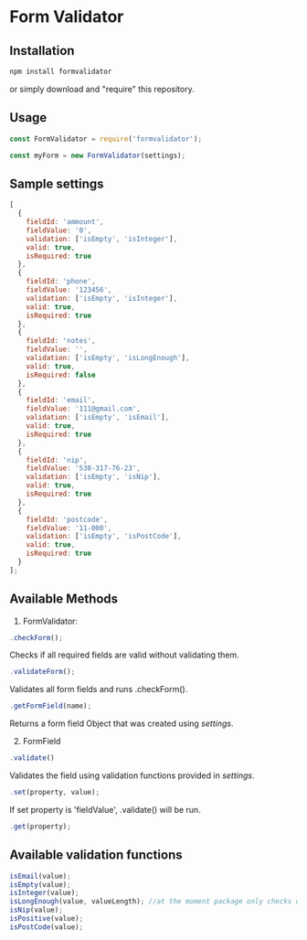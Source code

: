 # Form Validator

## Installation

```bash
npm install formvalidator
```

or simply download and "require" this repository.

## Usage

```js
const FormValidator = require('formvalidator');

const myForm = new FormValidator(settings);

```

## Sample settings

```js
[
  {
    fieldId: 'ammount',
    fieldValue: '0',
    validation: ['isEmpty', 'isInteger'],
    valid: true,
    isRequired: true
  },
  {
    fieldId: 'phone',
    fieldValue: '123456',
    validation: ['isEmpty', 'isInteger'],
    valid: true,
    isRequired: true
  },
  {
    fieldId: 'notes',
    fieldValue: '',
    validation: ['isEmpty', 'isLongEnough'],
    valid: true,
    isRequired: false
  },
  {
    fieldId: 'email',
    fieldValue: '111@gmail.com',
    validation: ['isEmpty', 'isEmail'],
    valid: true,
    isRequired: true
  },
  {
    fieldId: 'nip',
    fieldValue: '538-317-76-23',
    validation: ['isEmpty', 'isNip'],
    valid: true,
    isRequired: true
  },
  {
    fieldId: 'postcode',
    fieldValue: '11-000',
    validation: ['isEmpty', 'isPostCode'],
    valid: true,
    isRequired: true
  }
];
```

## Available Methods

1. FormValidator:

```js
.checkForm();
```

Checks if all required fields are valid without validating them.

```js
.validateForm();
```

Validates all form fields and runs .checkForm().

```js
.getFormField(name);
```

Returns a form field Object that was created using *settings*.

2. FormField

```js
.validate()
```

Validates the field using validation functions provided in *settings*.

```js
.set(property, value);
```

If set property is 'fieldValue', .validate() will be run.

```js
.get(property);
```

## Available validation functions

```js
isEmail(value);
isEmpty(value);
isInteger(value);
isLongEnough(value, valueLength); //at the moment package only checks default length which is 10. TO DO
isNip(value);
isPositive(value);
isPostCode(value);
```
